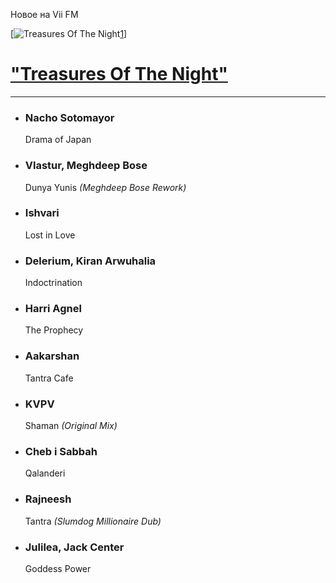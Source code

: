 Новое на Vii FM

[![Treasures Of The Night](https://viifm.art/data/image/collections/totn436326446.jpg)[1]]


# ["Treasures Of The Night"][1]

---

- ### Nacho Sotomayor
  Drama of Japan

- ### Vlastur, Meghdeep Bose
  Dunya Yunis _(Meghdeep Bose Rework)_

- ### Ishvari
  Lost in Love

- ### Delerium, Kiran Arwuhalia
  Indoctrination

- ### Harri Agnel
  The Prophecy

- ### Aakarshan
  Tantra Cafe

- ### KVPV
  Shaman _(Original Mix)_

- ### Cheb i Sabbah
  Qalanderi

- ### Rajneesh
  Tantra _(Slumdog Millionaire Dub)_

- ### Julilea, Jack Center
  Goddess Power




[1]: https://t.me/viifm_lux
